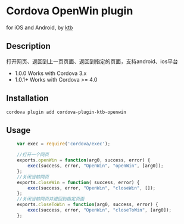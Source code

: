 # Cordova OpenWin plugin

for iOS and Android, by [ktb](https://github.com/hongyukico)

## Description
打开网页、返回到上一页页面、返回到指定的页面，支持android、ios平台


* 1.0.0 Works with Cordova 3.x
* 1.0.1+ Works with Cordova >= 4.0

## Installation

```
cordova plugin add cordova-plugin-ktb-openwin
```


## Usage

```javascript
	var exec = require('cordova/exec');

	//打开一个网页
	exports.openWin = function(arg0, success, error) {
		exec(success, error, "OpenWin", "openWin", [arg0]);
	};
	//关闭当前网页
	exports.closeWin = function( success, error) {
		exec(success, error, "OpenWin", "closeWin", []);
	};
	//关闭当前网页并退回到指定页面
	exports.closeToWin = function(arg0, success, error) {
		exec(success, error, "OpenWin", "closeToWin", [arg0]);
	};

```
